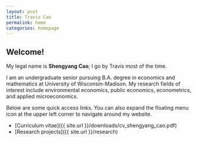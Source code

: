```yaml
---
layout: post
title: Travis Cao
permalink: home
categories: homepage
---
```


## Welcome!

My legal name is **Shengyang Cao**; I go by Travis most of the time.

I am an undergraduate senior pursuing B.A. degree in economics and mathematics at University of Wisconsin-Madison. My research fields of interest include environmental economics, public economics, econometrics, and applied microeconomics.

Below are some quick access links. You can also expand the floating menu icon at the upper left corner to navigate around my website.

* [Curriculum vitae]({{ site.url }}/downloads/cv_shengyang_cao.pdf)
* [Research projects]({{ site.url }}/research)

